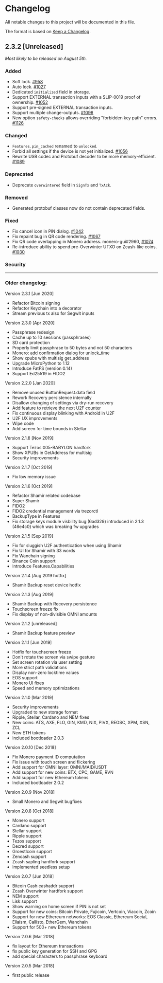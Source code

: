 # Changelog

All notable changes to this project will be documented in this file.

The format is based on [Keep a Changelog](https://keepachangelog.com/en/1.0.0/).

## 2.3.2 [Unreleased]

_Most likely to be released on August 5th._

### Added
- Soft lock.  [#958]
- Auto lock.  [#1027]
- Dedicated `initialized` field in storage.
- Support EXTERNAL transaction inputs with a SLIP-0019 proof of ownership.  [#1052]
- Support pre-signed EXTERNAL transaction inputs.
- Support multiple change-outputs.  [#1098]
- New option `safety-checks` allows overriding "forbidden key path" errors.  [#1126]

### Changed
- `Features.pin_cached` renamed to `unlocked`.
- Forbid all settings if the device is not yet initialized.  [#1056]
- Rewrite USB codec and Protobuf decoder to be more memory-efficient.  [#1089]

### Deprecated
- Deprecate `overwintered` field in `SignTx` and `TxAck`.

### Removed
- Generated protobuf classes now do not contain deprecated fields.

### Fixed
- Fix cancel icon in PIN dialog.  [#1042]
- Fix repaint bug in QR code rendering.  [#1067]
- Fix QR code overlapping in Monero address.  monero-gui#2960, [#1074]
- Re-introduce ability to spend pre-Overwinter UTXO on Zcash-like coins.  [#1030]

### Security


------------

### Older changelog:

Version 2.3.1 [Jun 2020]
* Refactor Bitcoin signing
* Refactor Keychain into a decorator
* Stream previous tx also for Segwit inputs

Version 2.3.0 [Apr 2020]
* Passphrase redesign
* Cache up to 10 sessions (passphrases)
* SD card protection
* Properly limit passphrase to 50 bytes and not 50 characters
* Monero: add confirmation dialog for unlock_time
* Show xpubs with multisig get_address
* Upgrade MicroPython to 1.12
* Introduce FatFS (version 0.14)
* Support Ed25519 in FIDO2

Version 2.2.0 [Jan 2020]
* Remove unused ButtonRequest.data field
* Rework Recovery persistence internally
* Disallow changing of settings via dry-run recovery
* Add feature to retrieve the next U2F counter
* Fix continuous display blinking with Android in U2F
* U2F UX improvements
* Wipe code
* Add screen for time bounds in Stellar

Version 2.1.8 [Nov 2019]
* Support Tezos 005-BABYLON hardfork
* Show XPUBs in GetAddress for multisig
* Security improvements

Version 2.1.7 [Oct 2019]
* Fix low memory issue

Version 2.1.6 [Oct 2019]
* Refactor Shamir related codebase
* Super Shamir
* FIDO2
* FIDO2 credential management via trezorctl
* BackupType in Features
* Fix storage keys module visbility bug (6ad329) introduced in 2.1.3 (46e4c0) which was breaking fw upgrades

Version 2.1.5 [Sep 2019]
* Fix for sluggish U2F authentication when using Shamir
* Fix UI for Shamir with 33 words
* Fix Wanchain signing
* Binance Coin support
* Introduce Features.Capabilities

Version 2.1.4 [Aug 2019 hotfix]
* Shamir Backup reset device hotfix

Version 2.1.3 [Aug 2019]
* Shamir Backup with Recovery persistence
* Touchscreen freeze fix
* Fix display of non-divisible OMNI amounts

Version 2.1.2 [unreleased]
* Shamir Backup feature preview

Version 2.1.1 [Jun 2019]
* Hotfix for touchscreen freeze
* Don't rotate the screen via swipe gesture
* Set screen rotation via user setting
* More strict path validations
* Display non-zero locktime values
* EOS support
* Monero UI fixes
* Speed and memory optimizations

Version 2.1.0 [Mar 2019]
* Security improvements
* Upgraded to new storage format
* Ripple, Stellar, Cardano and NEM fixes
* New coins: ATS, AXE, FLO, GIN, KMD, NIX,
  PIVX, REOSC, XPM, XSN, ZCL
* New ETH tokens
* Included bootloader 2.0.3

Version 2.0.10 [Dec 2018]
* Fix Monero payment ID computation
* Fix issue with touch screen and flickering
* Add support for OMNI layer: OMNI/MAID/USDT
* Add support for new coins: BTX, CPC, GAME, RVN
* Add support for new Ethereum tokens
* Included bootloader 2.0.2

Version 2.0.9 [Nov 2018]
* Small Monero and Segwit bugfixes

Version 2.0.8 [Oct 2018]
* Monero support
* Cardano support
* Stellar support
* Ripple support
* Tezos support
* Decred support
* Groestlcoin support
* Zencash support
* Zcash sapling hardfork support
* Implemented seedless setup

Version 2.0.7 [Jun 2018]
* Bitcoin Cash cashaddr support
* Zcash Overwinter hardfork support
* NEM support
* Lisk support
* Show warning on home screen if PIN is not set
* Support for new coins:
  Bitcoin Private, Fujicoin, Vertcoin, Viacoin, Zcoin
* Support for new Ethereum networks:
  EOS Classic, Ethereum Social, Ellaism, Callisto, EtherGem, Wanchain
* Support for 500+ new Ethereum tokens

Version 2.0.6 [Mar 2018]
* fix layout for Ethereum transactions
* fix public key generation for SSH and GPG
* add special characters to passphrase keyboard

Version 2.0.5 [Mar 2018]
* first public release

[#958]: https://github.com/trezor/trezor-firmware/issues/958
[#1027]: https://github.com/trezor/trezor-firmware/issues/1027
[#1030]: https://github.com/trezor/trezor-firmware/issues/1030
[#1042]: https://github.com/trezor/trezor-firmware/issues/1042
[#1052]: https://github.com/trezor/trezor-firmware/issues/1052
[#1056]: https://github.com/trezor/trezor-firmware/issues/1056
[#1067]: https://github.com/trezor/trezor-firmware/issues/1067
[#1074]: https://github.com/trezor/trezor-firmware/issues/1074
[#1089]: https://github.com/trezor/trezor-firmware/issues/1089
[#1098]: https://github.com/trezor/trezor-firmware/issues/1098
[#1126]: https://github.com/trezor/trezor-firmware/issues/1126
